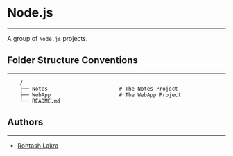 # Node.js

---

A group of ```Node.js``` projects.

## Folder Structure Conventions

---

```
    /
    ├── Notes                       # The Notes Project
    ├── WebApp                      # The WebApp Project
    └── README.md
```

## Authors

---

* [Rohtash Lakra](https://github.com/rslakra)
